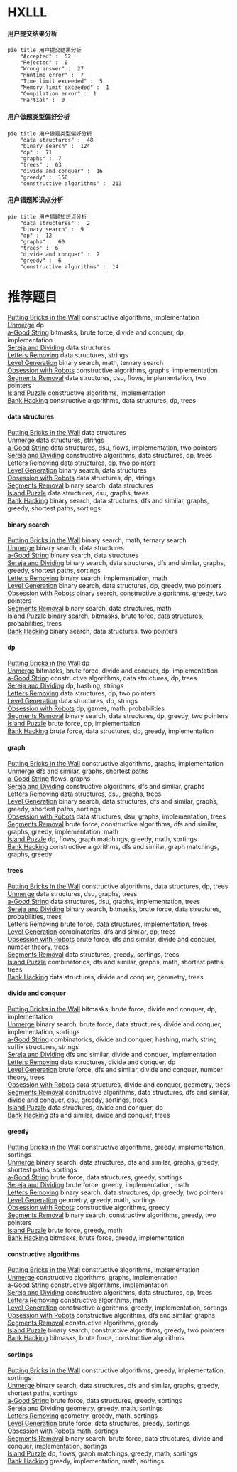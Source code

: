 # HXLLL
<!-- tabs:start -->
#### **用户提交结果分析**

```mermaid
pie title 用户提交结果分析
    "Accepted" :  52
    "Rejected" :  0
    "Wrong answer" :  27
    "Runtime error" :  7
    "Time limit exceeded" :  5
    "Memory limit exceeded" :  1
    "Compilation error" :  1
    "Partial" :  0
```
#### **用户做题类型偏好分析**

```mermaid
pie title 用户做题类型偏好分析
    "data structures" :  48
    "binary search" :  124
    "dp" :  71
    "graphs" :  7
    "trees" :  63
    "divide and conquer" :  16
    "greedy" :  150
    "constructive algorithms" :  213
```
#### **用户错题知识点分析**

```mermaid
pie title 用户错题知识点分析
    "data structures" :  2
    "binary search" :  9
    "dp" :  12
    "graphs" :  60
    "trees" :  6
    "divide and conquer" :  2
    "greedy" :  6
    "constructive algorithms" :  14
```
<!-- tabs:end -->
# 推荐题目
[Putting Bricks in the Wall](http://codeforces.com/problemset/problem/1421/B)		constructive algorithms,
                        implementation		  
[Unmerge](https://codeforces.com/contest/1382/problem/D)		dp		  
[a-Good String](http://codeforces.com/problemset/problem/1385/D)		bitmasks,
                        brute force,
                        divide and conquer,
                        dp,
                        implementation		  
[Sereja and Dividing](http://codeforces.com/problemset/problem/380/E)		data structures		  
[Letters Removing](http://codeforces.com/problemset/problem/899/F)		data structures,
                        strings		  
[Level Generation](http://codeforces.com/problemset/problem/818/F)		binary search,
                        math,
                        ternary search		  
[Obsession with Robots](http://codeforces.com/problemset/problem/8/B)		constructive algorithms,
                        graphs,
                        implementation		  
[Segments Removal](http://codeforces.com/problemset/problem/899/E)		data structures,
                        dsu,
                        flows,
                        implementation,
                        two pointers		  
[Island Puzzle](http://codeforces.com/problemset/problem/634/A)		constructive algorithms,
                        implementation		  
[Bank Hacking](http://codeforces.com/problemset/problem/796/C)		constructive algorithms,
                        data structures,
                        dp,
                        trees		  
<!-- tabs:start -->
#### **data structures**
[Putting Bricks in the Wall](http://codeforces.com/problemset/problem/380/E)		data structures		  
[Unmerge](http://codeforces.com/problemset/problem/899/F)		data structures,
                        strings		  
[a-Good String](http://codeforces.com/problemset/problem/899/E)		data structures,
                        dsu,
                        flows,
                        implementation,
                        two pointers		  
[Sereja and Dividing](http://codeforces.com/problemset/problem/796/C)		constructive algorithms,
                        data structures,
                        dp,
                        trees		  
[Letters Removing](http://codeforces.com/problemset/problem/1131/G)		data structures,
                        dp,
                        two pointers		  
[Level Generation](http://codeforces.com/problemset/problem/367/B)		binary search,
                        data structures		  
[Obsession with Robots](http://codeforces.com/problemset/problem/223/B)		data structures,
                        dp,
                        strings		  
[Segments Removal](http://codeforces.com/problemset/problem/1268/C)		binary search,
                        data structures		  
[Island Puzzle](http://codeforces.com/problemset/problem/1278/D)		data structures,
                        dsu,
                        graphs,
                        trees		  
[Bank Hacking](http://codeforces.com/problemset/problem/1307/D)		binary search,
                        data structures,
                        dfs and similar,
                        graphs,
                        greedy,
                        shortest paths,
                        sortings		  
#### **binary search**
[Putting Bricks in the Wall](http://codeforces.com/problemset/problem/818/F)		binary search,
                        math,
                        ternary search		  
[Unmerge](http://codeforces.com/problemset/problem/367/B)		binary search,
                        data structures		  
[a-Good String](http://codeforces.com/problemset/problem/1268/C)		binary search,
                        data structures		  
[Sereja and Dividing](http://codeforces.com/problemset/problem/1307/D)		binary search,
                        data structures,
                        dfs and similar,
                        graphs,
                        greedy,
                        shortest paths,
                        sortings		  
[Letters Removing](http://codeforces.com/problemset/problem/1202/F)		binary search,
                        implementation,
                        math		  
[Level Generation](http://codeforces.com/problemset/problem/1492/C)		binary search,
                        data structures,
                        dp,
                        greedy,
                        two pointers		  
[Obsession with Robots](http://codeforces.com/problemset/problem/1463/D)		binary search,
                        constructive algorithms,
                        greedy,
                        two pointers		  
[Segments Removal](http://codeforces.com/problemset/problem/1490/G)		binary search,
                        data structures,
                        math		  
[Island Puzzle](http://codeforces.com/problemset/problem/1479/D)		binary search,
                        bitmasks,
                        brute force,
                        data structures,
                        probabilities,
                        trees		  
[Bank Hacking](http://codeforces.com/problemset/problem/1436/E)		binary search,
                        data structures,
                        two pointers		  
#### **dp**
[Putting Bricks in the Wall](https://codeforces.com/contest/1382/problem/D)		dp		  
[Unmerge](http://codeforces.com/problemset/problem/1385/D)		bitmasks,
                        brute force,
                        divide and conquer,
                        dp,
                        implementation		  
[a-Good String](http://codeforces.com/problemset/problem/796/C)		constructive algorithms,
                        data structures,
                        dp,
                        trees		  
[Sereja and Dividing](http://codeforces.com/problemset/problem/611/D)		dp,
                        hashing,
                        strings		  
[Letters Removing](http://codeforces.com/problemset/problem/1131/G)		data structures,
                        dp,
                        two pointers		  
[Level Generation](http://codeforces.com/problemset/problem/223/B)		data structures,
                        dp,
                        strings		  
[Obsession with Robots](http://codeforces.com/problemset/problem/148/D)		dp,
                        games,
                        math,
                        probabilities		  
[Segments Removal](http://codeforces.com/problemset/problem/1492/C)		binary search,
                        data structures,
                        dp,
                        greedy,
                        two pointers		  
[Island Puzzle](https://codeforces.com/contest/1457/problem/C)		brute force,
                        dp,
                        implementation		  
[Bank Hacking](http://codeforces.com/problemset/problem/1491/C)		brute force,
                        data structures,
                        dp,
                        greedy,
                        implementation		  
#### **graph**
[Putting Bricks in the Wall](http://codeforces.com/problemset/problem/8/B)		constructive algorithms,
                        graphs,
                        implementation		  
[Unmerge](http://codeforces.com/problemset/problem/821/D)		dfs and similar,
                        graphs,
                        shortest paths		  
[a-Good String](http://codeforces.com/problemset/problem/1082/G)		flows,
                        graphs		  
[Sereja and Dividing](http://codeforces.com/problemset/problem/1477/D)		constructive algorithms,
                        dfs and similar,
                        graphs		  
[Letters Removing](http://codeforces.com/problemset/problem/1278/D)		data structures,
                        dsu,
                        graphs,
                        trees		  
[Level Generation](http://codeforces.com/problemset/problem/1307/D)		binary search,
                        data structures,
                        dfs and similar,
                        graphs,
                        greedy,
                        shortest paths,
                        sortings		  
[Obsession with Robots](http://codeforces.com/problemset/problem/1416/D)		data structures,
                        dsu,
                        graphs,
                        implementation,
                        trees		  
[Segments Removal](http://codeforces.com/problemset/problem/1487/C)		brute force,
                        constructive algorithms,
                        dfs and similar,
                        graphs,
                        greedy,
                        implementation,
                        math		  
[Island Puzzle](http://codeforces.com/problemset/problem/1437/C)		dp,
                        flows,
                        graph matchings,
                        greedy,
                        math,
                        sortings		  
[Bank Hacking](http://codeforces.com/problemset/problem/1470/D)		constructive algorithms,
                        dfs and similar,
                        graph matchings,
                        graphs,
                        greedy		  
#### **trees**
[Putting Bricks in the Wall](http://codeforces.com/problemset/problem/796/C)		constructive algorithms,
                        data structures,
                        dp,
                        trees		  
[Unmerge](http://codeforces.com/problemset/problem/1278/D)		data structures,
                        dsu,
                        graphs,
                        trees		  
[a-Good String](http://codeforces.com/problemset/problem/1416/D)		data structures,
                        dsu,
                        graphs,
                        implementation,
                        trees		  
[Sereja and Dividing](http://codeforces.com/problemset/problem/1479/D)		binary search,
                        bitmasks,
                        brute force,
                        data structures,
                        probabilities,
                        trees		  
[Letters Removing](http://codeforces.com/problemset/problem/1511/C)		brute force,
                        data structures,
                        implementation,
                        trees		  
[Level Generation](http://codeforces.com/problemset/problem/1499/F)		combinatorics,
                        dfs and similar,
                        dp,
                        trees		  
[Obsession with Robots](http://codeforces.com/problemset/problem/1491/E)		brute force,
                        dfs and similar,
                        divide and conquer,
                        number theory,
                        trees		  
[Segments Removal](http://codeforces.com/problemset/problem/1466/D)		data structures,
                        greedy,
                        sortings,
                        trees		  
[Island Puzzle](http://codeforces.com/problemset/problem/1495/D)		combinatorics,
                        dfs and similar,
                        graphs,
                        math,
                        shortest paths,
                        trees		  
[Bank Hacking](http://codeforces.com/problemset/problem/1303/G)		data structures,
                        divide and conquer,
                        geometry,
                        trees		  
#### **divide and conquer**
[Putting Bricks in the Wall](http://codeforces.com/problemset/problem/1385/D)		bitmasks,
                        brute force,
                        divide and conquer,
                        dp,
                        implementation		  
[Unmerge](http://codeforces.com/problemset/problem/1461/D)		binary search,
                        brute force,
                        data structures,
                        divide and conquer,
                        implementation,
                        sortings		  
[a-Good String](http://codeforces.com/problemset/problem/1466/G)		combinatorics,
                        divide and conquer,
                        hashing,
                        math,
                        string suffix structures,
                        strings		  
[Sereja and Dividing](http://codeforces.com/problemset/problem/1490/D)		dfs and similar,
                        divide and conquer,
                        implementation		  
[Letters Removing](https://codeforces.com/contest/1483/problem/C)		data structures,
                        divide and conquer,
                        dp		  
[Level Generation](http://codeforces.com/problemset/problem/1491/E)		brute force,
                        dfs and similar,
                        divide and conquer,
                        number theory,
                        trees		  
[Obsession with Robots](http://codeforces.com/problemset/problem/1303/G)		data structures,
                        divide and conquer,
                        geometry,
                        trees		  
[Segments Removal](http://codeforces.com/problemset/problem/1494/D)		constructive algorithms,
                        data structures,
                        dfs and similar,
                        divide and conquer,
                        dsu,
                        greedy,
                        sortings,
                        trees		  
[Island Puzzle](http://codeforces.com/problemset/problem/1482/E)		data structures,
                        divide and conquer,
                        dp		  
[Bank Hacking](http://codeforces.com/problemset/problem/566/C)		dfs and similar,
                        divide and conquer,
                        trees		  
#### **greedy**
[Putting Bricks in the Wall](http://codeforces.com/problemset/problem/814/A)		constructive algorithms,
                        greedy,
                        implementation,
                        sortings		  
[Unmerge](http://codeforces.com/problemset/problem/1307/D)		binary search,
                        data structures,
                        dfs and similar,
                        graphs,
                        greedy,
                        shortest paths,
                        sortings		  
[a-Good String](http://codeforces.com/problemset/problem/1497/A)		brute force,
                        data structures,
                        greedy,
                        sortings		  
[Sereja and Dividing](http://codeforces.com/problemset/problem/1207/A)		brute force,
                        greedy,
                        implementation,
                        math		  
[Letters Removing](http://codeforces.com/problemset/problem/1492/C)		binary search,
                        data structures,
                        dp,
                        greedy,
                        two pointers		  
[Level Generation](https://codeforces.com/contest/1496/problem/C)		geometry,
                        greedy,
                        math,
                        sortings		  
[Obsession with Robots](http://codeforces.com/problemset/problem/1493/A)		constructive algorithms,
                        greedy		  
[Segments Removal](http://codeforces.com/problemset/problem/1463/D)		binary search,
                        constructive algorithms,
                        greedy,
                        two pointers		  
[Island Puzzle](http://codeforces.com/problemset/problem/1462/C)		brute force,
                        greedy,
                        math		  
[Bank Hacking](http://codeforces.com/problemset/problem/1494/B)		bitmasks,
                        brute force,
                        greedy,
                        implementation		  
#### **constructive algorithms**
[Putting Bricks in the Wall](http://codeforces.com/problemset/problem/1421/B)		constructive algorithms,
                        implementation		  
[Unmerge](http://codeforces.com/problemset/problem/8/B)		constructive algorithms,
                        graphs,
                        implementation		  
[a-Good String](http://codeforces.com/problemset/problem/634/A)		constructive algorithms,
                        implementation		  
[Sereja and Dividing](http://codeforces.com/problemset/problem/796/C)		constructive algorithms,
                        data structures,
                        dp,
                        trees		  
[Letters Removing](http://codeforces.com/problemset/problem/899/D)		constructive algorithms,
                        math		  
[Level Generation](http://codeforces.com/problemset/problem/814/A)		constructive algorithms,
                        greedy,
                        implementation,
                        sortings		  
[Obsession with Robots](http://codeforces.com/problemset/problem/1477/D)		constructive algorithms,
                        dfs and similar,
                        graphs		  
[Segments Removal](http://codeforces.com/problemset/problem/1493/A)		constructive algorithms,
                        greedy		  
[Island Puzzle](http://codeforces.com/problemset/problem/1463/D)		binary search,
                        constructive algorithms,
                        greedy,
                        two pointers		  
[Bank Hacking](https://codeforces.com/contest/1456/problem/B)		bitmasks,
                        brute force,
                        constructive algorithms		  
#### **sortings**
[Putting Bricks in the Wall](http://codeforces.com/problemset/problem/814/A)		constructive algorithms,
                        greedy,
                        implementation,
                        sortings		  
[Unmerge](http://codeforces.com/problemset/problem/1307/D)		binary search,
                        data structures,
                        dfs and similar,
                        graphs,
                        greedy,
                        shortest paths,
                        sortings		  
[a-Good String](http://codeforces.com/problemset/problem/1497/A)		brute force,
                        data structures,
                        greedy,
                        sortings		  
[Sereja and Dividing](https://codeforces.com/contest/1496/problem/C)		geometry,
                        greedy,
                        math,
                        sortings		  
[Letters Removing](http://codeforces.com/problemset/problem/1495/A)		geometry,
                        greedy,
                        math,
                        sortings		  
[Level Generation](http://codeforces.com/problemset/problem/1497/A)		brute force,
                        data structures,
                        greedy,
                        sortings		  
[Obsession with Robots](http://codeforces.com/problemset/problem/1427/A)		math,
                        sortings		  
[Segments Removal](http://codeforces.com/problemset/problem/1461/D)		binary search,
                        brute force,
                        data structures,
                        divide and conquer,
                        implementation,
                        sortings		  
[Island Puzzle](http://codeforces.com/problemset/problem/1437/C)		dp,
                        flows,
                        graph matchings,
                        greedy,
                        math,
                        sortings		  
[Bank Hacking](http://codeforces.com/problemset/problem/1473/A)		greedy,
                        implementation,
                        math,
                        sortings		  
<!-- tabs:end -->
